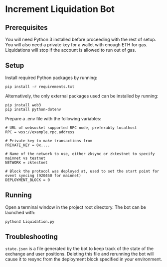 # Increment Liquidation Bot

## Prerequisites

You will need Python 3 installed before proceeding with the rest of setup.
You will also need a private key for a wallet with enough ETH for gas. Liquidations will stop if the account is allowed to run out of gas.

## Setup
Install required Python packages by running:
```
pip install -r requirements.txt
```

Alternatively, the only external packages used can be installed by running:
```
pip install web3
pip install python-dotenv
```

Prepare a .env file with the following variables:
```
# URL of websocket supported RPC node, preferably localhost
RPC = wss://example.rpc.address

# Private key to make transactions from
PRIVATE_KEY = 0x....

# Name of the network to use, either zksync or zktestnet to specify mainnet vs testnet
NETWORK = zktestnet

# Block the protocol was deployed at, used to set the start point for event syncing (920460 for mainnet)
DEPLOYMENT_BLOCK = 0
```

## Running

Open a terminal window in the project root directory. The bot can be launched with:

`python3 Liquidation.py`

## Troubleshooting

`state.json` is a file generated by the bot to keep track of the state of the exchange and user positions. Deleting this file and rerunning the bot will cause it to resync from the deployment block specified in your environment.
